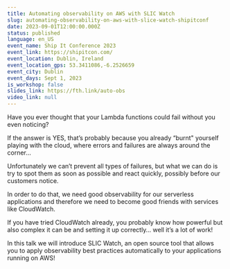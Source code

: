 ```yaml
---
title: Automating observability on AWS with SLIC Watch
slug: automating-observability-on-aws-with-slice-watch-shipitconf
date: 2023-09-01T12:00:00.000Z
status: published
language: en_US
event_name: Ship It Conference 2023
event_link: https://shipitcon.com/
event_location: Dublin, Ireland
event_location_gps: 53.3411086,-6.2526659
event_city: Dublin
event_days: Sept 1, 2023
is_workshop: false
slides_link: https://fth.link/auto-obs
video_link: null
---
```


Have you ever thought that your Lambda functions could fail without you even noticing?

If the answer is YES, that’s probably because you already “burnt" yourself playing with the cloud, where errors and failures are always around the corner…

Unfortunately we can’t prevent all types of failures, but what we can do is try to spot them as soon as possible and react quickly, possibly before our customers notice.

In order to do that, we need good observability for our serverless applications and therefore we need to become good friends with services like CloudWatch.

If you have tried CloudWatch already, you probably know how powerful but also complex it can be and setting it up correctly… well it’s a lot of work!

In this talk we will introduce SLIC Watch, an open source tool that allows you to apply observability best practices automatically to your applications running on AWS!